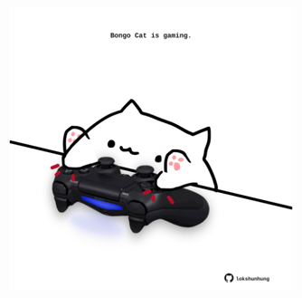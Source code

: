 <!-- built at 06/08/2023, 10:01:01 UTC -->
<p align="center">
  <img width="500" height="500" src="./ReadmeImage.svg">
</p>

